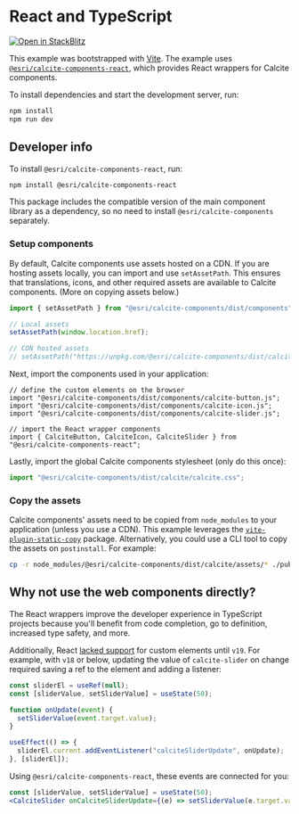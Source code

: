 # React and TypeScript

[![Open in StackBlitz](https://developer.stackblitz.com/img/open_in_stackblitz.svg)](https://stackblitz.com/github/esri/calcite-design-system/tree/dev/examples/components/react?file=README.md)

This example was bootstrapped with [Vite](https://vitejs.dev/guide/#scaffolding-your-first-vite-project). The example uses [`@esri/calcite-components-react`](https://www.npmjs.com/package/@esri/calcite-components-react), which provides React wrappers for Calcite components.

To install dependencies and start the development server, run:

```sh
npm install
npm run dev
```

## Developer info

To install `@esri/calcite-components-react`, run:

```sh
npm install @esri/calcite-components-react
```

This package includes the compatible version of the main component library as a dependency, so no need to install `@esri/calcite-components` separately.

### Setup components

By default, Calcite components use assets hosted on a CDN. If you are hosting assets locally, you can import and use `setAssetPath`. This ensures that translations, icons, and other required assets are available to Calcite components. (More on copying assets below.)

```ts
import { setAssetPath } from "@esri/calcite-components/dist/components";

// Local assets
setAssetPath(window.location.href);

// CDN hosted assets
// setAssetPath("https://unpkg.com/@esri/calcite-components/dist/calcite/assets");
```

Next, import the components used in your application:

```tsx
// define the custom elements on the browser
import "@esri/calcite-components/dist/components/calcite-button.js";
import "@esri/calcite-components/dist/components/calcite-icon.js";
import "@esri/calcite-components/dist/components/calcite-slider.js";

// import the React wrapper components
import { CalciteButton, CalciteIcon, CalciteSlider } from "@esri/calcite-components-react";
```

Lastly, import the global Calcite components stylesheet (only do this once):

```ts
import "@esri/calcite-components/dist/calcite/calcite.css";
```

### Copy the assets

Calcite components' assets need to be copied from `node_modules` to your application (unless you use a CDN). This example leverages the [`vite-plugin-static-copy`](https://github.com/sapphi-red/vite-plugin-static-copy) package. Alternatively, you could use a CLI tool to copy the assets on `postinstall`. For example:

```sh
cp -r node_modules/@esri/calcite-components/dist/calcite/assets/* ./public
```

## Why not use the web components directly?

The React wrappers improve the developer experience in TypeScript projects because you'll benefit from code completion, go to definition, increased type safety, and more.

Additionally, React [lacked support](https://github.com/facebook/react/issues/11347) for custom elements until `v19`. For example, with `v18` or below, updating the value of `calcite-slider` on change required saving a ref to the element and adding a listener:

```jsx
const sliderEl = useRef(null);
const [sliderValue, setSliderValue] = useState(50);

function onUpdate(event) {
  setSliderValue(event.target.value);
}

useEffect(() => {
  sliderEl.current.addEventListener("calciteSliderUpdate", onUpdate);
}, [sliderEl]);
```

Using `@esri/calcite-components-react`, these events are connected for you:

```jsx
const [sliderValue, setSliderValue] = useState(50);
<CalciteSlider onCalciteSliderUpdate={(e) => setSliderValue(e.target.value)} />;
```
